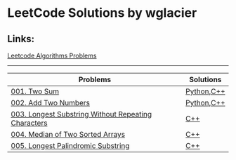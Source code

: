 
# LeetCode Solutions by wglacier


## Links:
[Leetcode Algorithms Problems](https://leetcode.com/problemset/algorithms/)  

---

| Problems | Solutions |
|----------|-----------|
| [001. Two Sum](https://leetcode.com/problems/Two-Sum/) | [Python,C++](./solutions/1.%20Two%20Sum.md) |
| [002. Add Two Numbers](https://leetcode.com/problems/Add-Two-Numbers/) | [Python,C++ ](./solutions/2.%20Add%20Two%20Numbers.md) |
| [003. Longest Substring Without Repeating Characters](https://leetcode.com/problems/Longest-Substring-Without-Repeating-Characters/) | [C++](./solutions/3.%20Longest%20Substring%20Without%20Repeating%20Characters.md) |
| [004. Median of Two Sorted Arrays](https://leetcode.com/problems/Median-of-Two-Sorted-Arrays/) | [C++](./solutions/4.%20Median%20of%20Two%20Sorted%20Arrays.md) |
| [005. Longest Palindromic Substring](https://leetcode.com/problems/Longest-Palindromic-Substring/) | [C++](./solutions/5.%20Longest%20Palindromic%20Substring.md) |